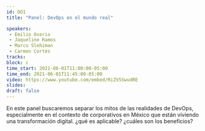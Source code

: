 ```yaml
---
id: DO1
title: "Panel: DevOps en el mundo real"

speakers:
 - Emilio Osorio
 - Jaqueline Ramos
 - Marco Slehiman
 - Carmen Cortés
tracks:
block: c
time_start: 2021-06-01T11:00:00-05:00
time_end: 2021-06-01T11:45:00-05:00
video: https://www.youtube.com/embed/RiZVSSwudRE
slides:
draft: false
---
```


En este panel buscaremos separar los mitos de las realidades de DevOps, especialmente en el contexto de corporativos en México que están viviendo una transformación digital. ¿qué es aplicable? ¿cuáles son los beneficios? 

